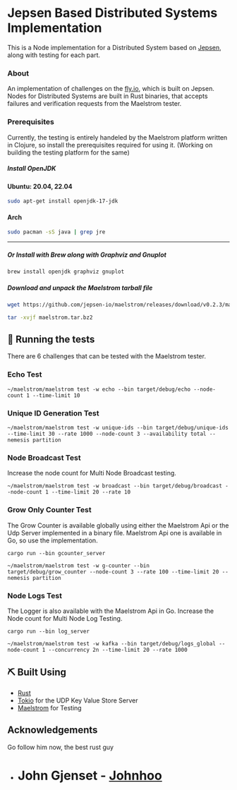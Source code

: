 <h1 align="">Jepsen Based Distributed Systems Implementation</h1>
<!--
<p align="center">
  <a href="" rel="noopener">
 <img width=200px height=200px src="https://i.imgur.com/6wj0hh6.jpg" alt="Project logo"></a>
</p>
<div align="center">

[![Status](https://img.shields.io/badge/status-active-success.svg)]()
[![GitHub Issues](https://img.shields.io/github/issues/Shresth72/distributed_systems_jepsen)](https://github.com/Shresth72/distributed_systems_jepsen)
[![GitHub Pull Requests](https://img.shields.io/github/issues-pr/Shresth72/distributed_systems_jepsen)](https://github.com/kylelobo/The-Documentation-Compendium/pulls)
[![License](https://img.shields.io/badge/license-MIT-blue.svg)](/LICENSE)

</div>
-->

<p align="">
This is a Node implementation for a Distributed System based on <a href="https://jepsen.io/">Jepsen</a>, along with testing for each part.
    <br> 
</p>

<!--
## 📝 Table of Contents

- [About](#about)
- [Getting Started](#getting_started)
- [Deployment](#deployment)
- [Usage](#usage)
- [Built Using](#built_using)
- [TODO](../TODO.md)
- [Contributing](../CONTRIBUTING.md)
- [Authors](#authors)
- [Acknowledgments](#acknowledgement)

-->

### About <a name = "about"></a>

An implementation of challenges on the [fly.io](https://fly.io/dist-sys/1/), which is built on Jepsen. Nodes for Distributed Systems are built in Rust binaries, that accepts failures and verification requests from the Maelstrom tester.

<!-- ### 🏁 Getting Started <a name = "getting_started"></a> -->
<!---->
<!-- These instructions will get you a copy of the project up and running on your local machine for development and testing purposes. See [deployment](#deployment) for notes on how to deploy the project on a live system. -->

### Prerequisites

Currently, the testing is entirely handeled by the Maelstrom platform written in Clojure, so install the prerequisites required for using it. (Working on building the testing platform for the same)

##### Install OpenJDK

#### Ubuntu: 20.04, 22.04

```bash
sudo apt-get install openjdk-17-jdk
```

#### Arch

```bash
sudo pacman -sS java | grep jre
```

---

##### Or Install with Brew along with Graphviz and Gnuplot

```bash
brew install openjdk graphviz gnuplot
```

##### Download and unpack the Maelstrom tarball file

```bash
wget https://github.com/jepsen-io/maelstrom/releases/download/v0.2.3/maelstrom.tar.bz2

tar -xvjf maelstrom.tar.bz2
```

## 🔧 Running the tests <a name = "tests"></a>

There are 6 challenges that can be tested with the Maelstrom tester.

### Echo Test

```
~/maelstrom/maelstrom test -w echo --bin target/debug/echo --node-count 1 --time-limit 10
```

### Unique ID Generation Test

```
~/maelstrom/maelstrom test -w unique-ids --bin target/debug/unique-ids --time-limit 30 --rate 1000 --node-count 3 --availability total --nemesis partition
```

### Node Broadcast Test

Increase the node count for Multi Node Broadcast testing.

```
~/maelstrom/maelstrom test -w broadcast --bin target/debug/broadcast --node-count 1 --time-limit 20 --rate 10
```

### Grow Only Counter Test

The Grow Counter is available globally using either the Maelstrom Api or the Udp Server implemented in a binary file. Maelstrom Api one is available in Go, so use the implementation.

```
cargo run --bin gcounter_server

~/maelstrom/maelstrom test -w g-counter --bin target/debug/grow_counter --node-count 3 --rate 100 --time-limit 20 --nemesis partition
```

### Node Logs Test

The Logger is also available with the Maelstrom Api in Go. Increase the Node count for Multi Node Log Testing.

```
cargo run --bin log_server

~/maelstrom/maelstrom test -w kafka --bin target/debug/logs_global --node-count 1 --concurrency 2n --time-limit 20 --rate 1000
```

<!-- ## 🎈 Importance<a name="usage"></a> -->
<!---->
<!-- adding.. -->

## ⛏️ Built Using <a name = "built_using"></a>

- [Rust](https://www.rust-lang.org/)
- [Tokio](https://tokio.rs/) for the UDP Key Value Store Server
- [Maelstrom](https://github.com/jepsen-io/maelstrom) for Testing

## Acknowledgements <a name = "acknowledgement"></a>

Go follow him now, the best rust guy

- # John Gjenset - [Johnhoo](https://www.youtube.com/@jonhoo)
